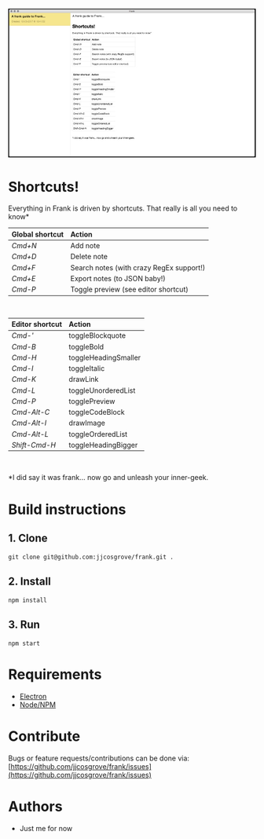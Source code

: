 ![Frank UI](https://raw.githubusercontent.com/jjcosgrove/frank/master/app/assets/images/frank_ui.jpg)

# Shortcuts!

Everything in Frank is driven by shortcuts. That really is all you need to know*

Global shortcut | Action
:------- | :-----
*Cmd+N*   |  Add note
*Cmd+D* | Delete note
*Cmd+F* | Search notes (with crazy RegEx support!)
*Cmd+E* | Export notes (to JSON baby!)
*Cmd-P* |Toggle preview (see editor shortcut)

<br>

Editor shortcut | Action
:------- | :-----
*Cmd-'* | toggleBlockquote
*Cmd-B* | toggleBold
*Cmd-H* | toggleHeadingSmaller
*Cmd-I* | toggleItalic
*Cmd-K* | drawLink
*Cmd-L* | toggleUnorderedList
*Cmd-P* | togglePreview
*Cmd-Alt-C* | toggleCodeBlock
*Cmd-Alt-I* | drawImage
*Cmd-Alt-L* | toggleOrderedList
*Shift-Cmd-H* | toggleHeadingBigger

<br>

\*I did say it was frank... now go and unleash your inner-geek.

# Build instructions

## 1. Clone
```
git clone git@github.com:jjcosgrove/frank.git .
```

## 2. Install
```
npm install
```

## 3. Run
```
npm start
```

# Requirements

* [Electron](https://electron.atom.io/)
* [Node/NPM](https://nodejs.org/en/download/package-manager/)


# Contribute

Bugs or feature requests/contributions can be done via:
[https://github.com/jjcosgrove/frank/issues](https://github.com/jjcosgrove/frank/issues)

# Authors

* Just me for now
